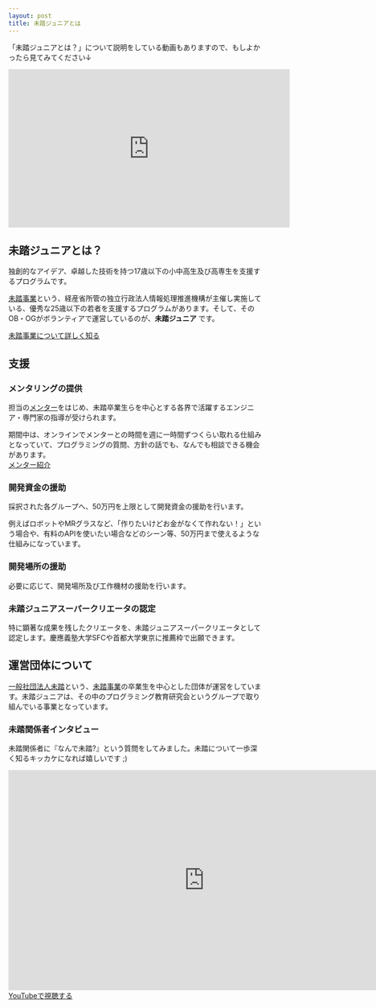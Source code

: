 ```yaml
---
layout: post
title: 未踏ジュニアとは
---
```


「未踏ジュニアとは？」について説明をしている動画もありますので、もしよかったら見てみてください↓
<div class="youtube">
<iframe width="560" height="315" src="https://www.youtube.com/embed/4doHI9Q6qRA" frameborder="0" allow="accelerometer; autoplay; encrypted-media; gyroscope; picture-in-picture" allowfullscreen></iframe></div>

## 未踏ジュニアとは？
独創的なアイデア、卓越した技術を持つ17歳以下の小中高生及び高専生を支援するプログラムです。

[未踏事業](https://www.ipa.go.jp/jinzai/mitou/outline.html)という、経産省所管の独立行政法人情報処理推進機構が主催し実施している、優秀な25歳以下の若者を支援するプログラムがあります。そして、そのOB・OGがボランティアで運営しているのが、**未踏ジュニア** です。

<a href="https://www.ipa.go.jp/jinzai/mitou/outline.html" class="button" target="_blank">未踏事業について詳しく知る</a>

## 支援
### メンタリングの提供
担当の[メンター](/mentors)をはじめ、未踏卒業生らを中心とする各界で活躍するエンジニア・専門家の指導が受けられます。

<div class="tips">期間中は、オンラインでメンターとの時間を週に一時間ずつくらい取れる仕組みとなっていて、プログラミングの質問、方針の話でも、なんでも相談できる機会があります。</div>
<a href="/mentors" class="button">メンター紹介</a>

### 開発資金の援助
採択された各グループへ、50万円を上限として開発資金の援助を行います。

例えばロボットやMRグラスなど、「作りたいけどお金がなくて作れない！」という場合や、有料のAPIを使いたい場合などのシーン等、50万円まで使えるような仕組みになっています。

### 開発場所の援助
必要に応じて、開発場所及び工作機材の援助を行います。

### 未踏ジュニアスーパークリエータの認定
特に顕著な成果を残したクリエータを、未踏ジュニアスーパークリエータとして認定します。慶應義塾大学SFCや首都大学東京に推薦枠で出願できます。

## 運営団体について
[一般社団法人未踏](https://www.mitou.org/)という、[未踏事業](https://www.ipa.go.jp/jinzai/mitou/portal_index.html)の卒業生を中心とした団体が運営をしています。未踏ジュニアは、その中のプログラミング教育研究会というグループで取り組んでいる事業となっています。

### 未踏関係者インタビュー
未踏関係者に『なんで未踏?』という質問をしてみました。未踏について一歩深く知るキッカケになれば嬉しいです ;)
<div class="youtube"><iframe width="779" height="438" src="https://www.youtube.com/embed/videoseries?list=PLNObH2jlC6leiUTypiJYO2zUcwBg7M0Bg" frameborder="0" allow="accelerometer; autoplay; encrypted-media; gyroscope; picture-in-picture" allowfullscreen=""></iframe></div>
<a href="https://www.youtube.com/playlist?list=PLNObH2jlC6leiUTypiJYO2zUcwBg7M0Bg&disable_polymer=true" class="button">YouTubeで視聴する</a>
